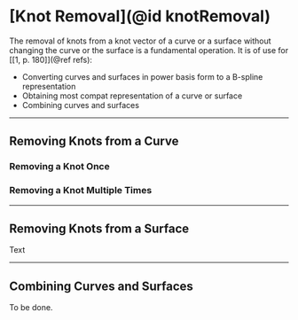
# [Knot Removal](@id knotRemoval)

The removal of knots from a knot vector of a curve or a surface without changing the curve or the surface is a fundamental operation.
It is of use for [[1, p. 180]](@ref refs):
 - Converting curves and surfaces in power basis form to a B-spline representation
 - Obtaining most compat representation of a curve or surface
 - Combining curves and surfaces

---
## Removing Knots from a Curve

### Removing a Knot Once



### Removing a Knot Multiple Times


---
## Removing Knots from a Surface

Text


---
## Combining Curves and Surfaces

To be done.
